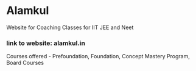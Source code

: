 # Alamkul
Website for Coaching Classes for IIT JEE and Neet
### link to website: alamkul.in
Courses offered - Prefoundation, Foundation, Concept Mastery Program, Board Courses
